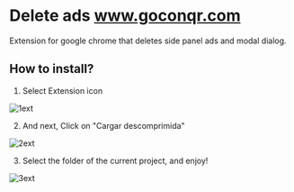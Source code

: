 # Delete ads www.goconqr.com

Extension for google chrome that deletes side panel ads and modal dialog. 


## How to install?

1. Select Extension icon 

![1ext](https://user-images.githubusercontent.com/37273372/153942427-e944a95d-dab8-4a03-a814-4207cccefed5.PNG)

2. And next, Click on "Cargar descomprimida"

![2ext](https://user-images.githubusercontent.com/37273372/153942765-1c2f801c-1cfd-4219-b905-9a9cf88f644a.PNG)

3. Select the folder of the current project, and enjoy!

![3ext](https://user-images.githubusercontent.com/37273372/153942894-436eafef-f7d0-4194-9fea-90fcf1e68aeb.PNG)
